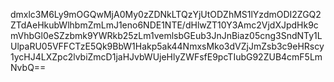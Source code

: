 dmxlc3M6Ly9mOGQwMjA0My0zZDNkLTQzYjUtODZhMS1lYzdmODI2ZGQ2ZTdAeHkubWlhbmZmLmJ1eno6NDE1NTE/dHlwZT10Y3Amc2VjdXJpdHk9cmVhbGl0eSZzbmk9YWRkb25zLm1vemlsbGEub3JnJnBiaz05cng3SndNTy1LUlpaRU05VFFCTzE5Qk9BbW1Hakp5ak44NmxsMko3dVZjJmZsb3c9eHRscy1ycHJ4LXZpc2lvbiZmcD1jaHJvbWUjeHlyZWFsfE9pcTIubG92ZUB4cmF5LmNvbQ==
